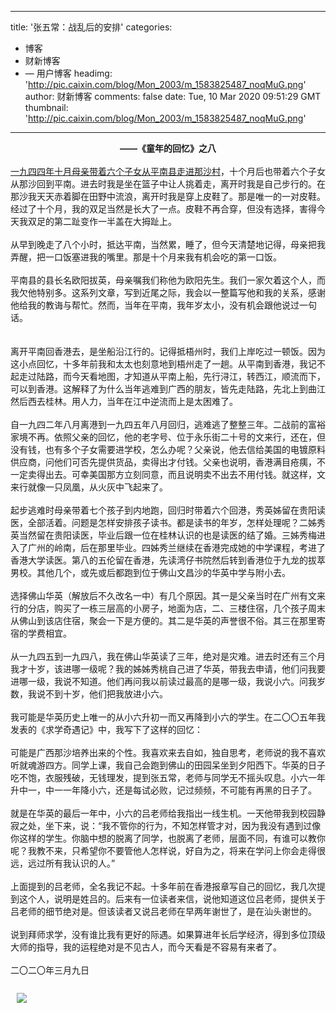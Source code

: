 
---
title: '张五常：战乱后的安排'
categories: 
 - 博客
 - 财新博客
 - — 用户博客
headimg: 'http://pic.caixin.com/blog/Mon_2003/m_1583825487_noqMuG.png'
author: 财新博客
comments: false
date: Tue, 10 Mar 2020 09:51:29 GMT
thumbnail: 'http://pic.caixin.com/blog/Mon_2003/m_1583825487_noqMuG.png'
---

<div>   
<div style="text-align: center;"> 
 <strong>——《童年的回忆》之八</strong>
</div> 
<div>
   
</div> 
<div> 
 <a href="http://zhangwuchang.blog.caixin.com/archives/223009" target="_blank">一九四四年十月母亲带着六个子女从平南县走进那沙村</a>，十个月后也带着六个子女从那沙回到平南。进去时我是坐在篮子中让人挑着走，离开时我是自己步行的。在那沙我天天赤着脚在田野中流浪，离开时我是穿上皮鞋了。那是唯一的一对皮鞋。经过了十个月，我的双足当然是长大了一点。皮鞋不再合穿，但没有选择，害得今天我双足的第二趾变作一半盖在大拇趾上。
</div> 
<div>
   
</div> 
<div>
  从早到晚走了八个小时，抵达平南，当然累，睡了，但今天清楚地记得，母亲把我弄醒，把一口饭塞进我的嘴里。那是十个月来我有机会吃的第一口饭。
</div> 
<div>
   
</div> 
<div>
  平南县的县长名欧阳拔英，母亲嘱我们称他为欧阳先生。我们一家欠着这个人，而我欠他特别多。这系列文章，写到近尾之际，我会以一整篇写他和我的关系，感谢他给我的教诲与帮忙。然而，当年在平南，我年岁太小，没有机会跟他说过一句话。
</div> 
<div>
   
</div> 
<div> 
 <img alt src="http://pic.caixin.com/blog/Mon_2003/m_1583825487_noqMuG.png" referrerpolicy="no-referrer">
</div> 
<div>
   
</div> 
<div>
  离开平南回香港去，是坐船沿江行的。记得抵梧州时，我们上岸吃过一顿饭。因为这小点回忆，十多年前我和太太也刻意地到梧州走了一趟。从平南到香港，我记不起走过陆路，而今天看地图，才知道从平南上船，先行浔江，转西江，顺流而下，可以到香港。这解释了为什么当年逃难到广西的朋友，皆先走陆路，先北上到曲江然后西去桂林。用人力，当年在江中逆流而上是太困难了。
</div> 
<div>
   
</div> 
<div>
  自一九四二年八月离港到一九四五年八月回归，逃难逃了整整三年。二战前的富裕家境不再。依照父亲的回忆，他的老字号、位于永乐街二十号的文来行，还在，但没有钱，也有多个子女需要进学校，怎么办呢？父亲说，他去信给美国的电镀原料供应商，问他们可否先提供货品，卖得出才付钱。父亲也说明，香港满目疮痍，不一定卖得出去。可幸美国那方立刻同意，而且说明卖不出去不用付钱。就这样，文来行就像一只凤凰，从火灰中飞起来了。
</div> 
<div>
   
</div> 
<div>
  起步逃难时母亲带着七个孩子到内地跑，回归时带着六个回港，秀英姊留在贵阳读医，全部活着。问题是怎样安排孩子读书。都是读书的年岁，怎样处理呢？二姊秀英当然留在贵阳读医，毕业后跟一位在桂林认识的也是读医的结了婚。三姊秀梅进入了广州的岭南，后在那里毕业。四姊秀兰继续在香港完成她的中学课程，考进了香港大学读医。第八的五伦留在香港，先读湾仔书院然后转到香港位于九龙的拔萃男校。其他几个，或先或后都跑到位于佛山文昌沙的华英中学与附小去。
</div> 
<div>
   
</div> 
<div>
  选择佛山华英（解放后不久改名一中）有几个原因。其一是父亲当时在广州有文来行的分店，购买了一栋三层高的小房子，地面为店，二、三楼住宿，几个孩子周末从佛山到该店住宿，聚会一下是方便的。其二是华英的声誉很不俗。其三在那里寄宿的学费相宜。
</div> 
<div>
   
</div> 
<div>
  从一九四五到一九四八，我在佛山华英读了三年，绝对是灾难。进去时还有三个月我才十岁，该进哪一级呢？我的姊姊秀桃自己进了华英，带我去申请，他们问我要进哪一级，我说不知道。他们再问我以前读过最高的是哪一级，我说小六。问我岁数，我说不到十岁，他们把我放进小六。
</div> 
<div>
   
</div> 
<div>
  我可能是华英历史上唯一的从小六升初一而又再降到小六的学生。在二〇〇五年我发表的《求学奇遇记》中，我写下了这样的回忆：
</div> 
<div>
   
</div> 
<div>
  可能是广西那沙培养出来的个性。我喜欢来去自如，独自思考，老师说的我不喜欢听就魂游四方。同学上课，我自己会跑到佛山的田园呆坐到夕阳西下。华英的日子吃不饱，衣服残破，无钱理发，提到张五常，老师与同学无不摇头叹息。小六一年升中一，中一一年降小六，还是每试必败，记过频频，不可能有再黑的日子了。
</div> 
<div>
   
</div> 
<div>
  就是在华英的最后一年中，小六的吕老师给我指出一线生机。一天他带我到校园静寂之处，坐下来，说：“我不管你的行为，不知怎样管才对，因为我没有遇到过像你这样的学生。你脑中想的脱离了同学，也脱离了老师，层面不同，有谁可以教你呢？我教不来，只希望你不要管他人怎样说，好自为之，将来在学问上你会走得很远，远过所有我认识的人。”
</div> 
<div>
   
</div> 
<div>
  上面提到的吕老师，全名我记不起。十多年前在香港报章写自己的回忆，我几次提到这个人，说明是姓吕的。后来有一位读者来信，说他知道这位吕老师，提供关于吕老师的细节绝对是。但该读者又说吕老师在早两年谢世了，是在汕头谢世的。
</div> 
<div>
   
</div> 
<div>
  说到拜师求学，没有谁比我有更好的际遇。如果算进年长后学经济，得到多位顶级大师的指导，我的运程绝对是不见古人，而今天看是不容易有来者了。
</div> 
<div>
   
</div> 
<div>
  二〇二〇年三月九日
</div><p style="padding: 10px; max-width: 100%; clear: both; min-height: 1em; color: rgb(51, 51, 51); font-size: 17px; text-align: justify; text-indent: 0px; font-family: Optima-Regular, PingFangTC-light; line-height: 1.75em; letter-spacing: 0.5px; box-sizing: border-box !important; word-wrap: break-word !important;"><a href="https://www.caixin.com/subscribe/?originReferrer=blogbottomad" target="_blank"><img src="http://file.caixin.com/file/blogzt/blogbottomad.jpg" referrerpolicy="no-referrer"></a><br><br></p>
  
</div>
            